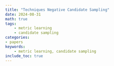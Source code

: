 ```yaml
---
title: "Techniques Negative Candidate Sampling"
date: 2024-08-31
math: true
tags:
    - metric learning
    - candidate sampling
categories:
- papers
keywords:
    - metric learning, candidate sampling
include_toc: true
---
```


